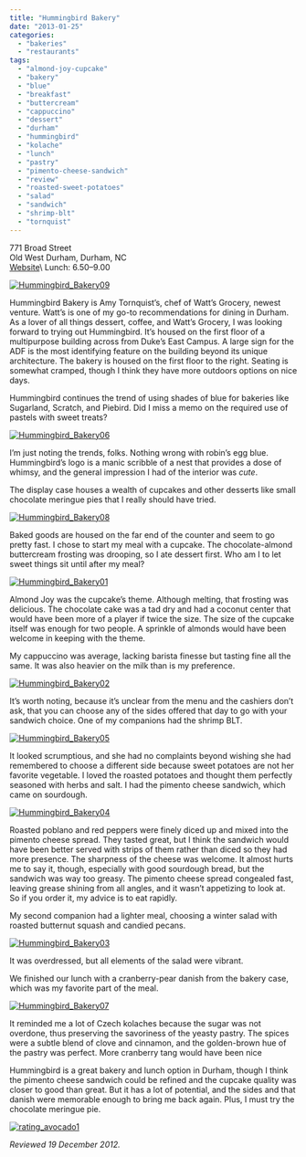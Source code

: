 ```yaml
---
title: "Hummingbird Bakery"
date: "2013-01-25"
categories: 
  - "bakeries"
  - "restaurants"
tags: 
  - "almond-joy-cupcake"
  - "bakery"
  - "blue"
  - "breakfast"
  - "buttercream"
  - "cappuccino"
  - "dessert"
  - "durham"
  - "hummingbird"
  - "kolache"
  - "lunch"
  - "pastry"
  - "pimento-cheese-sandwich"
  - "review"
  - "roasted-sweet-potatoes"
  - "salad"
  - "sandwich"
  - "shrimp-blt"
  - "tornquist"
---
```


771 Broad Street\
Old West Durham, Durham, NC\
[Website](http://www.hummingbird-durham.com/)\ Lunch: $6.50–$9.00

[![Hummingbird_Bakery09](http://s3.amazonaws.com/thegourmez-wpmedia/2013/01/Hummingbird_Bakery09.jpg)](http://www.thegourmez.com/2013/01/hummingbird-bakery/hummingbird_bakery09/)

Hummingbird Bakery is Amy Tornquist’s, chef of Watt’s Grocery, newest venture. Watt’s is one of my go-to recommendations for dining in Durham. As a lover of all things dessert, coffee, and Watt’s Grocery, I was looking forward to trying out Hummingbird. It’s housed on the first floor of a multipurpose building across from Duke’s East Campus. A large sign for the ADF is the most identifying feature on the building beyond its unique architecture. The bakery is housed on the first floor to the right. Seating is somewhat cramped, though I think they have more outdoors options on nice days.

Hummingbird continues the trend of using shades of blue for bakeries like Sugarland, Scratch, and Piebird. Did I miss a memo on the required use of pastels with sweet treats?

[![Hummingbird_Bakery06](http://s3.amazonaws.com/thegourmez-wpmedia/2013/01/Hummingbird_Bakery06.jpg)](http://www.thegourmez.com/2013/01/hummingbird-bakery/hummingbird_bakery06/)

I’m just noting the trends, folks. Nothing wrong with robin’s egg blue. Hummingbird’s logo is a manic scribble of a nest that provides a dose of whimsy, and the general impression I had of the interior was _cute_.

The display case houses a wealth of cupcakes and other desserts like small chocolate meringue pies that I really should have tried.

[![Hummingbird_Bakery08](http://s3.amazonaws.com/thegourmez-wpmedia/2013/01/Hummingbird_Bakery08.jpg)](http://www.thegourmez.com/2013/01/hummingbird-bakery/hummingbird_bakery08/)

Baked goods are housed on the far end of the counter and seem to go pretty fast. I chose to start my meal with a cupcake. The chocolate-almond buttercream frosting was drooping, so I ate dessert first. Who am I to let sweet things sit until after my meal?

[![Hummingbird_Bakery01](http://s3.amazonaws.com/thegourmez-wpmedia/2013/01/Hummingbird_Bakery01.jpg)](http://www.thegourmez.com/2013/01/hummingbird-bakery/hummingbird_bakery01/)

Almond Joy was the cupcake’s theme. Although melting, that frosting was delicious. The chocolate cake was a tad dry and had a coconut center that would have been more of a player if twice the size. The size of the cupcake itself was enough for two people. A sprinkle of almonds would have been welcome in keeping with the theme.

My cappuccino was average, lacking barista finesse but tasting fine all the same. It was also heavier on the milk than is my preference.

[![Hummingbird_Bakery02](http://s3.amazonaws.com/thegourmez-wpmedia/2013/01/Hummingbird_Bakery02.jpg)](http://www.thegourmez.com/2013/01/hummingbird-bakery/hummingbird_bakery02/)

It’s worth noting, because it’s unclear from the menu and the cashiers don’t ask, that you can choose any of the sides offered that day to go with your sandwich choice. One of my companions had the shrimp BLT.

[![Hummingbird_Bakery05](http://s3.amazonaws.com/thegourmez-wpmedia/2013/01/Hummingbird_Bakery05.jpg)](http://www.thegourmez.com/2013/01/hummingbird-bakery/hummingbird_bakery05/)

It looked scrumptious, and she had no complaints beyond wishing she had remembered to choose a different side because sweet potatoes are not her favorite vegetable. I loved the roasted potatoes and thought them perfectly seasoned with herbs and salt. I had the pimento cheese sandwich, which came on sourdough.

[![Hummingbird_Bakery04](http://s3.amazonaws.com/thegourmez-wpmedia/2013/01/Hummingbird_Bakery04.jpg)](http://www.thegourmez.com/2013/01/hummingbird-bakery/hummingbird_bakery04/)

Roasted poblano and red peppers were finely diced up and mixed into the pimento cheese spread. They tasted great, but I think the sandwich would have been better served with strips of them rather than diced so they had more presence. The sharpness of the cheese was welcome. It almost hurts me to say it, though, especially with good sourdough bread, but the sandwich was way too greasy. The pimento cheese spread congealed fast, leaving grease shining from all angles, and it wasn’t appetizing to look at. So if you order it, my advice is to eat rapidly.

My second companion had a lighter meal, choosing a winter salad with roasted butternut squash and candied pecans.

[![Hummingbird_Bakery03](http://s3.amazonaws.com/thegourmez-wpmedia/2013/01/Hummingbird_Bakery03.jpg)](http://www.thegourmez.com/2013/01/hummingbird-bakery/hummingbird_bakery03/)

It was overdressed, but all elements of the salad were vibrant.

We finished our lunch with a cranberry-pear danish from the bakery case, which was my favorite part of the meal.

[![Hummingbird_Bakery07](http://s3.amazonaws.com/thegourmez-wpmedia/2013/01/Hummingbird_Bakery07.jpg)](http://www.thegourmez.com/2013/01/hummingbird-bakery/hummingbird_bakery07/)

It reminded me a lot of Czech kolaches because the sugar was not overdone, thus preserving the savoriness of the yeasty pastry. The spices were a subtle blend of clove and cinnamon, and the golden-brown hue of the pastry was perfect. More cranberry tang would have been nice

Hummingbird is a great bakery and lunch option in Durham, though I think the pimento cheese sandwich could be refined and the cupcake quality was closer to good than great. But it has a lot of potential, and the sides and that danish were memorable enough to bring me back again. Plus, I must try the chocolate meringue pie.

[![rating_avocado1](http://s3.amazonaws.com/thegourmez-wpmedia/2009/02/rating_avocado1.gif)](http://www.thegourmez.com/2009/02/restaurant-review-nanas-durham/rating_avocado1/)

_Reviewed 19 December 2012._